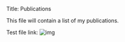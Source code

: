 Title: Publications

This file will contain a list of my publications.

Test file link: ![img](/free-flow-demo.png)